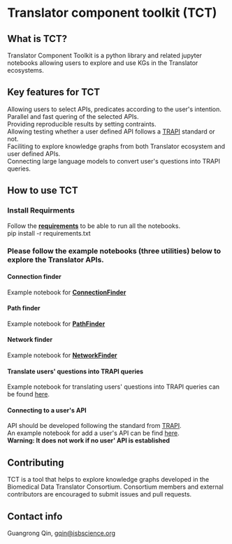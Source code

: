 # Translator component toolkit (TCT)

## What is TCT?
Translator Component Toolkit is a python library and related jupyter notebooks allowing users to explore and use KGs in the Translator ecosystems. 

## Key features for TCT
Allowing users to select APIs, predicates according to the user's intention. <br>
Parallel and fast quering of the selected APIs.<br>
Providing reproducible results by setting contraints.<br>
Allowing testing whether a user defined API follows a [TRAPI](https://github.com/NCATSTranslator/ReasonerAPI) standard or not. <br>
Faciliting to explore knowledge graphs from both Translator ecosystem and user defined APIs.<br>
Connecting large language models to convert user's questions into TRAPI queries. <br>

## How to use TCT
### Install Requirments
Follow the **[requirements](./requirements.txt)** to be able to run all the notebooks.  
pip install -r requirements.txt

### Please follow the example notebooks (three utilities) below to explore the Translator APIs.

#### Connection finder
Example notebook for **[ConnectionFinder](./notebooks/Connecting_userAPI.ipynb)**

#### Path finder
Example notebook for **[PathFinder](./notebooks/Path_finder.ipynb)**

#### Network finder
Example notebook for **[NetworkFinder](./notebooks/Network_finder.ipynb)**

#### Translate users' questions into TRAPI queries
Example notebook for translating users' questions into TRAPI queries can be found [here](./notebooks/Question2Query_chatGPT.ipynb). 

#### Connecting to a user's API
API should be developed following the standard from [TRAPI](https://github.com/NCATSTranslator/ReasonerAPI). <br>
An example notebook for add a user's API can be find [here](./notebooks/Connecting_userAPI.ipynb).<br>
**Warning: It does not work if no user' API is established**<br>

## Contributing
TCT is a tool that helps to explore knowledge graphs developed in the Biomedical Data Translator Consortium. Consortium members and external contributors are encouraged to submit issues and pull requests. 

## Contact info
Guangrong Qin, gqin@isbscience.org